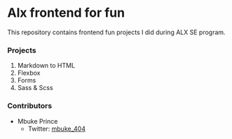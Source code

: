 <h1>Alx frontend for fun</h1>

<p>
  This repository contains frontend fun projects I did during ALX SE program.
</p>
<h3>Projects</h3>
<ul style="list-style-type: \2705">
  <li>Markdown to HTML</li>
  <li>Flexbox</li>
  <li>Forms</li>
  <li>Sass & Scss</li>
</ul>

<h3>Contributors</h3>
<ul>
  <li>
    Mbuke Prince
    <ul>
      <li>Twitter: <a href="https://twitter.com/404Mbuke">mbuke_404</a></li>
    </ul> 
  </li>
</ul>


